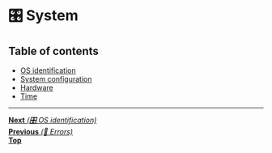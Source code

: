 # 🎛️ System

## Table of contents

- [OS identification](os_identification.md)
- [System configuration](system_configuration.md)
- [Hardware](hardware.md)
- [Time](time.md)

<hr>

[**Next** _(🎛️ OS identification)_](os_identification.md)\
[**Previous** _(📡 Errors)_](../6_networking_ipc/errors.md)\
[**Top**](../../README.md#table-of-contents)
